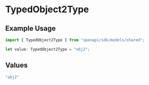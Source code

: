# TypedObject2Type

## Example Usage

```typescript
import { TypedObject2Type } from "openapi/sdk/models/shared";

let value: TypedObject2Type = "obj2";
```

## Values

```typescript
"obj2"
```